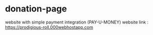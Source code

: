 # donation-page
website with simple payment integration (PAY-U-MONEY)
website link : https://prodigious-roll.000webhostapp.com
